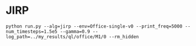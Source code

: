 # JIRP

`python run.py --alg=jirp --env=Office-single-v0 --print_freq=5000 --num_timesteps=1.5e5 --gamma=0.9 --log_path=../my_results/ql/office/M1/0 --rm_hidden`

